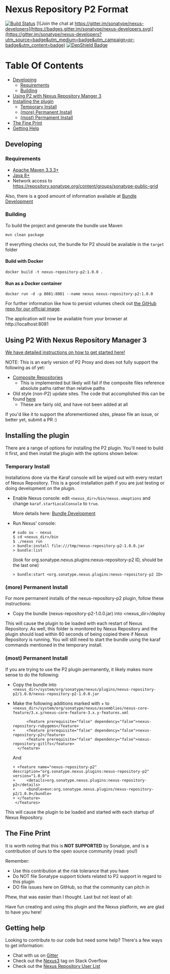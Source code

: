 <!--

    Sonatype Nexus (TM) Open Source Version
    Copyright (c) 2017-present Sonatype, Inc.
    All rights reserved. Includes the third-party code listed at http://links.sonatype.com/products/nexus/oss/attributions.

    This program and the accompanying materials are made available under the terms of the Eclipse Public License Version 1.0,
    which accompanies this distribution and is available at http://www.eclipse.org/legal/epl-v10.html.

    Sonatype Nexus (TM) Professional Version is available from Sonatype, Inc. "Sonatype" and "Sonatype Nexus" are trademarks
    of Sonatype, Inc. Apache Maven is a trademark of the Apache Software Foundation. M2eclipse is a trademark of the
    Eclipse Foundation. All other trademarks are the property of their respective owners.

-->
# Nexus Repository P2 Format

[![Build Status](https://travis-ci.org/sonatype-nexus-community/nexus-repository-p2.svg?branch=master)](https://travis-ci.org/sonatype-nexus-community/nexus-repository-p2) [![Join the chat at https://gitter.im/sonatype/nexus-developers](https://badges.gitter.im/sonatype/nexus-developers.svg)](https://gitter.im/sonatype/nexus-developers?utm_source=badge&utm_medium=badge&utm_campaign=pr-badge&utm_content=badge) [![DepShield Badge](https://depshield.sonatype.org/badges/sonatype-nexus-community/nexus-repository-p2/depshield.svg)](https://depshield.github.io)

# Table Of Contents
* [Developing](#developing)
   * [Requirements](#requirements)
   * [Building](#building)
* [Using P2 with Nexus Repository Manger 3](#using-p2-with-nexus-repository-manager-3)
* [Installing the plugin](#installing-the-plugin)
   * [Temporary Install](#temporary-install)
   * [(more) Permanent Install](#more-permanent-install)
   * [(most) Permament Install](#most-permanent-install)
* [The Fine Print](#the-fine-print)
* [Getting Help](#getting-help)

## Developing

### Requirements

* [Apache Maven 3.3.3+](https://maven.apache.org/install.html)
* [Java 8+](http://www.oracle.com/technetwork/java/javase/downloads/jdk8-downloads-2133151.html)
* Network access to https://repository.sonatype.org/content/groups/sonatype-public-grid

Also, there is a good amount of information available at [Bundle Development](https://help.sonatype.com/display/NXRM3/Bundle+Development)

### Building

To build the project and generate the bundle use Maven

    mvn clean package

If everything checks out, the bundle for P2 should be available in the `target` folder

#### Build with Docker

`docker build -t nexus-repository-p2:1.0.0 .`

#### Run as a Docker container

`docker run -d -p 8081:8081 --name nexus nexus-repository-p2:1.0.0` 

For further information like how to persist volumes check out [the GitHub repo for our official image](https://github.com/sonatype/docker-nexus3).

The application will now be available from your browser at http://localhost:8081

## Using P2 With Nexus Repository Manager 3

[We have detailed instructions on how to get started here!](docs/P2_USER_DOCUMENTATION.md)

NOTE: This is an early version of P2 Proxy and does not fully support the following as of yet:

* [Composite Repositories](https://help.eclipse.org/neon/index.jsp?topic=%2Forg.eclipse.platform.doc.isv%2Fguide%2Fp2_composite_repositories.htm)
  * This is implemented but likely will fail if the composite files reference absolute paths rather than relative paths
* Old style (non-P2) update sites. The code that accomplished this can be found [here](https://github.com/sonatype/nexus-public/blob/nexus-2.x/plugins/p2/nexus-p2-repository-plugin/src/main/java/org/sonatype/nexus/plugins/p2/repository/proxy/P2ProxyRepositoryImpl.java)
  * These are fairly old, and have not been added at all

If you'd like it to support the aforementioned sites, please file an issue, or better yet, submit a PR :)

## Installing the plugin

There are a range of options for installing the P2 plugin. You'll need to build it first, and
then install the plugin with the options shown below:

### Temporary Install

Installations done via the Karaf console will be wiped out with every restart of Nexus Repository. This is a
good installation path if you are just testing or doing development on the plugin.

* Enable Nexus console: edit `<nexus_dir>/bin/nexus.vmoptions` and change `karaf.startLocalConsole`  to `true`.

  More details here: [Bundle Development](https://help.sonatype.com/display/NXRM3/Bundle+Development+Overview)

* Run Nexus' console:
  ```
  # sudo su - nexus
  $ cd <nexus_dir>/bin
  $ ./nexus run
  > bundle:install file:///tmp/nexus-repository-p2-1.0.0.jar
  > bundle:list
  ```
  (look for org.sonatype.nexus.plugins:nexus-repository-p2 ID, should be the last one)
  ```
  > bundle:start <org.sonatype.nexus.plugins:nexus-repository-p2 ID>
  ```

### (more) Permanent Install

For more permanent installs of the nexus-repository-p2 plugin, follow these instructions:

* Copy the bundle (nexus-repository-p2-1.0.0.jar) into <nexus_dir>/deploy

This will cause the plugin to be loaded with each restart of Nexus Repository. As well, this folder is monitored
by Nexus Repository and the plugin should load within 60 seconds of being copied there if Nexus Repository
is running. You will still need to start the bundle using the karaf commands mentioned in the temporary install.

### (most) Permanent Install

If you are trying to use the P2 plugin permanently, it likely makes more sense to do the following:

* Copy the bundle into `<nexus_dir>/system/org/sonatype/nexus/plugins/nexus-repository-p2/1.0.0/nexus-repository-p2-1.0.0.jar`
* Make the following additions marked with + to `<nexus_dir>/system/org/sonatype/nexus/assemblies/nexus-core-feature/3.x.y/nexus-core-feature-3.x.y-features.xml`

   ```
         <feature prerequisite="false" dependency="false">nexus-repository-rubygems</feature>
   +     <feature prerequisite="false" dependency="false">nexus-repository-p2</feature>
         <feature prerequisite="false" dependency="false">nexus-repository-gitlfs</feature>
     </feature>
   ```
   And
   ```
   + <feature name="nexus-repository-p2" description="org.sonatype.nexus.plugins:nexus-repository-p2" version="1.0.0">
   +     <details>org.sonatype.nexus.plugins:nexus-repository-p2</details>
   +     <bundle>mvn:org.sonatype.nexus.plugins/nexus-repository-p2/1.0.0</bundle>
   + </feature>
    </features>
   ```
This will cause the plugin to be loaded and started with each startup of Nexus Repository.

## The Fine Print

It is worth noting that this is **NOT SUPPORTED** by Sonatype, and is a contribution of ours
to the open source community (read: you!)

Remember:

* Use this contribution at the risk tolerance that you have
* Do NOT file Sonatype support tickets related to P2 support in regard to this plugin
* DO file issues here on GitHub, so that the community can pitch in

Phew, that was easier than I thought. Last but not least of all:

Have fun creating and using this plugin and the Nexus platform, we are glad to have you here!

## Getting help

Looking to contribute to our code but need some help? There's a few ways to get information:

* Chat with us on [Gitter](https://gitter.im/sonatype/nexus-developers)
* Check out the [Nexus3](http://stackoverflow.com/questions/tagged/nexus3) tag on Stack Overflow
* Check out the [Nexus Repository User List](https://groups.google.com/a/glists.sonatype.com/forum/?hl=en#!forum/nexus-users)
